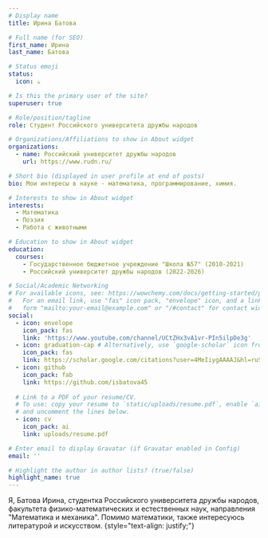 ```yaml
---
# Display name
title: Ирина Батова

# Full name (for SEO)
first_name: Ирина
last_name: Батова

# Status emoji
status:
  icon: ☕️

# Is this the primary user of the site?
superuser: true

# Role/position/tagline
role: Студент Российского университета дружбы народов

# Organizations/Affiliations to show in About widget
organizations:
  - name: Российский университет дружбы народов 
    url: https://www.rudn.ru/

# Short bio (displayed in user profile at end of posts)
bio: Мои интересы в науке - математика, программирование, химия.

# Interests to show in About widget
interests:
  - Математика
  - Поэзия
  - Работа с животными 

# Education to show in About widget
education:
  courses:
    - Государственное бюджетное учреждение "Школа №57" (2010-2021)
    - Российский университет дружбы народов (2022-2026)

# Social/Academic Networking
# For available icons, see: https://wowchemy.com/docs/getting-started/page-builder/#icons
#   For an email link, use "fas" icon pack, "envelope" icon, and a link in the
#   form "mailto:your-email@example.com" or "/#contact" for contact widget.
social:
  - icon: envelope
    icon_pack: fas
    link: 'https://www.youtube.com/channel/UCtZHx3vA1vr-PIn5ilpDe3g'
  - icon: graduation-cap # Alternatively, use `google-scholar` icon from `ai` icon pack
    icon_pack: fas
    link: https://scholar.google.com/citations?user=4MeIiygAAAAJ&hl=ruS
  - icon: github
    icon_pack: fab
    link: https://github.com/isbatova45
    
  # Link to a PDF of your resume/CV.
  # To use: copy your resume to `static/uploads/resume.pdf`, enable `ai` icons in `params.yaml`,
  # and uncomment the lines below.
  - icon: cv
    icon_pack: ai
    link: uploads/resume.pdf

# Enter email to display Gravatar (if Gravatar enabled in Config)
email: ''

# Highlight the author in author lists? (true/false)
highlight_name: true
---
```


Я, Батова Ирина, студентка Российского университета дружбы народов, факультета физико-математических и естественных наук, направления "Математика и механика". Помимо математики, также интересуюсь литературой и искусством. 
{style="text-align: justify;"}
